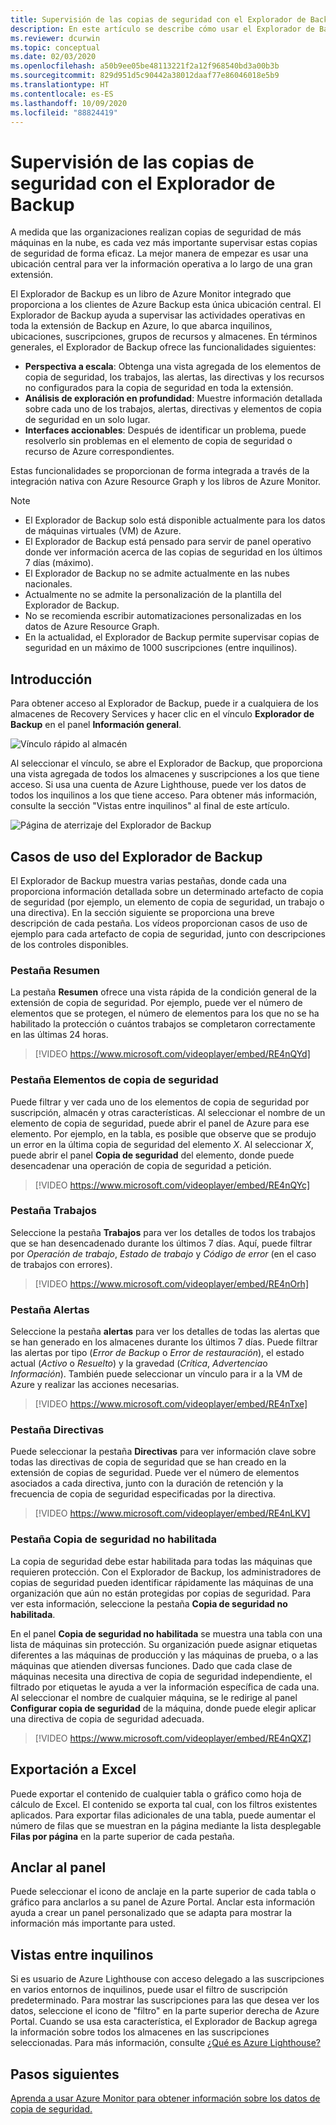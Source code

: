 ```yaml
---
title: Supervisión de las copias de seguridad con el Explorador de Backup
description: En este artículo se describe cómo usar el Explorador de Backup para realizar la supervisión en tiempo real de las copias de seguridad en almacenes, suscripciones, regiones e inquilinos.
ms.reviewer: dcurwin
ms.topic: conceptual
ms.date: 02/03/2020
ms.openlocfilehash: a50b9ee05be48113221f2a12f968540bd3a00b3b
ms.sourcegitcommit: 829d951d5c90442a38012daaf77e86046018e5b9
ms.translationtype: HT
ms.contentlocale: es-ES
ms.lasthandoff: 10/09/2020
ms.locfileid: "88824419"
---
```

# <a name="monitor-your-backups-with-backup-explorer"></a>Supervisión de las copias de seguridad con el Explorador de Backup

A medida que las organizaciones realizan copias de seguridad de más máquinas en la nube, es cada vez más importante supervisar estas copias de seguridad de forma eficaz. La mejor manera de empezar es usar una ubicación central para ver la información operativa a lo largo de una gran extensión.

El Explorador de Backup es un libro de Azure Monitor integrado que proporciona a los clientes de Azure Backup esta única ubicación central. El Explorador de Backup ayuda a supervisar las actividades operativas en toda la extensión de Backup en Azure, lo que abarca inquilinos, ubicaciones, suscripciones, grupos de recursos y almacenes. En términos generales, el Explorador de Backup ofrece las funcionalidades siguientes:

* **Perspectiva a escala**: Obtenga una vista agregada de los elementos de copia de seguridad, los trabajos, las alertas, las directivas y los recursos no configurados para la copia de seguridad en toda la extensión.
* **Análisis de exploración en profundidad**: Muestre información detallada sobre cada uno de los trabajos, alertas, directivas y elementos de copia de seguridad en un solo lugar.
* **Interfaces accionables**: Después de identificar un problema, puede resolverlo sin problemas en el elemento de copia de seguridad o recurso de Azure correspondientes.

Estas funcionalidades se proporcionan de forma integrada a través de la integración nativa con Azure Resource Graph y los libros de Azure Monitor.

> [!NOTE]
>
> * El Explorador de Backup solo está disponible actualmente para los datos de máquinas virtuales (VM) de Azure.
> * El Explorador de Backup está pensado para servir de panel operativo donde ver información acerca de las copias de seguridad en los últimos 7 días (máximo).
> * El Explorador de Backup no se admite actualmente en las nubes nacionales.
> * Actualmente no se admite la personalización de la plantilla del Explorador de Backup.
> * No se recomienda escribir automatizaciones personalizadas en los datos de Azure Resource Graph.
> * En la actualidad, el Explorador de Backup permite supervisar copias de seguridad en un máximo de 1000 suscripciones (entre inquilinos).

## <a name="get-started"></a>Introducción

Para obtener acceso al Explorador de Backup, puede ir a cualquiera de los almacenes de Recovery Services y hacer clic en el vínculo **Explorador de Backup** en el panel **Información general**.

![Vínculo rápido al almacén](media/backup-azure-monitor-with-backup-explorer/vault-quick-link.png)

Al seleccionar el vínculo, se abre el Explorador de Backup, que proporciona una vista agregada de todos los almacenes y suscripciones a los que tiene acceso. Si usa una cuenta de Azure Lighthouse, puede ver los datos de todos los inquilinos a los que tiene acceso. Para obtener más información, consulte la sección "Vistas entre inquilinos" al final de este artículo.

![Página de aterrizaje del Explorador de Backup](media/backup-azure-monitor-with-backup-explorer/explorer-landing-page.png)

## <a name="backup-explorer-use-cases"></a>Casos de uso del Explorador de Backup

El Explorador de Backup muestra varias pestañas, donde cada una proporciona información detallada sobre un determinado artefacto de copia de seguridad (por ejemplo, un elemento de copia de seguridad, un trabajo o una directiva). En la sección siguiente se proporciona una breve descripción de cada pestaña. Los vídeos proporcionan casos de uso de ejemplo para cada artefacto de copia de seguridad, junto con descripciones de los controles disponibles.

### <a name="the-summary-tab"></a>Pestaña Resumen

La pestaña **Resumen** ofrece una vista rápida de la condición general de la extensión de copia de seguridad. Por ejemplo, puede ver el número de elementos que se protegen, el número de elementos para los que no se ha habilitado la protección o cuántos trabajos se completaron correctamente en las últimas 24 horas.

> [!VIDEO https://www.microsoft.com/videoplayer/embed/RE4nQYd]

### <a name="the-backup-items-tab"></a>Pestaña Elementos de copia de seguridad

Puede filtrar y ver cada uno de los elementos de copia de seguridad por suscripción, almacén y otras características. Al seleccionar el nombre de un elemento de copia de seguridad, puede abrir el panel de Azure para ese elemento. Por ejemplo, en la tabla, es posible que observe que se produjo un error en la última copia de seguridad del elemento *X*. Al seleccionar *X*, puede abrir el panel **Copia de seguridad** del elemento, donde puede desencadenar una operación de copia de seguridad a petición.

> [!VIDEO https://www.microsoft.com/videoplayer/embed/RE4nQYc]

### <a name="the-jobs-tab"></a>Pestaña Trabajos

Seleccione la pestaña **Trabajos** para ver los detalles de todos los trabajos que se han desencadenado durante los últimos 7 días. Aquí, puede filtrar por *Operación de trabajo*, *Estado de trabajo* y *Código de error* (en el caso de trabajos con errores).

> [!VIDEO https://www.microsoft.com/videoplayer/embed/RE4nOrh]

### <a name="the-alerts-tab"></a>Pestaña Alertas

Seleccione la pestaña **alertas** para ver los detalles de todas las alertas que se han generado en los almacenes durante los últimos 7 días. Puede filtrar las alertas por tipo (*Error de Backup* o *Error de restauración*), el estado actual (*Activo* o *Resuelto*) y la gravedad (*Crítica*, *Advertencia*o *Información*). También puede seleccionar un vínculo para ir a la VM de Azure y realizar las acciones necesarias.

> [!VIDEO https://www.microsoft.com/videoplayer/embed/RE4nTxe]

### <a name="the-policies-tab"></a>Pestaña Directivas

Puede seleccionar la pestaña **Directivas** para ver información clave sobre todas las directivas de copia de seguridad que se han creado en la extensión de copias de seguridad. Puede ver el número de elementos asociados a cada directiva, junto con la duración de retención y la frecuencia de copia de seguridad especificadas por la directiva.

> [!VIDEO https://www.microsoft.com/videoplayer/embed/RE4nLKV]

### <a name="the-backup-not-enabled-tab"></a>Pestaña Copia de seguridad no habilitada

La copia de seguridad debe estar habilitada para todas las máquinas que requieren protección. Con el Explorador de Backup, los administradores de copias de seguridad pueden identificar rápidamente las máquinas de una organización que aún no están protegidas por copias de seguridad. Para ver esta información, seleccione la pestaña **Copia de seguridad no habilitada**.

En el panel **Copia de seguridad no habilitada** se muestra una tabla con una lista de máquinas sin protección. Su organización puede asignar etiquetas diferentes a las máquinas de producción y las máquinas de prueba, o a las máquinas que atienden diversas funciones. Dado que cada clase de máquinas necesita una directiva de copia de seguridad independiente, el filtrado por etiquetas le ayuda a ver la información específica de cada una. Al seleccionar el nombre de cualquier máquina, se le redirige al panel **Configurar copia de seguridad** de la máquina, donde puede elegir aplicar una directiva de copia de seguridad adecuada.

> [!VIDEO https://www.microsoft.com/videoplayer/embed/RE4nQXZ]

## <a name="export-to-excel"></a>Exportación a Excel

Puede exportar el contenido de cualquier tabla o gráfico como hoja de cálculo de Excel. El contenido se exporta tal cual, con los filtros existentes aplicados. Para exportar filas adicionales de una tabla, puede aumentar el número de filas que se muestran en la página mediante la lista desplegable **Filas por página** en la parte superior de cada pestaña.

## <a name="pin-to-the-dashboard"></a>Anclar al panel

Puede seleccionar el icono de anclaje en la parte superior de cada tabla o gráfico para anclarlos a su panel de Azure Portal. Anclar esta información ayuda a crear un panel personalizado que se adapta para mostrar la información más importante para usted.

## <a name="cross-tenant-views"></a>Vistas entre inquilinos

Si es usuario de Azure Lighthouse con acceso delegado a las suscripciones en varios entornos de inquilinos, puede usar el filtro de suscripción predeterminado. Para mostrar las suscripciones para las que desea ver los datos, seleccione el icono de "filtro" en la parte superior derecha de Azure Portal. Cuando se usa esta característica, el Explorador de Backup agrega la información sobre todos los almacenes en las suscripciones seleccionadas. Para más información, consulte [¿Qué es Azure Lighthouse?](../lighthouse/overview.md)

## <a name="next-steps"></a>Pasos siguientes

[Aprenda a usar Azure Monitor para obtener información sobre los datos de copia de seguridad.](./backup-azure-monitoring-use-azuremonitor.md)
